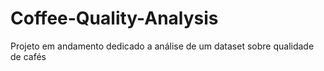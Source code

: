 # Coffee-Quality-Analysis
Projeto em andamento dedicado a análise de um dataset sobre qualidade de cafés
